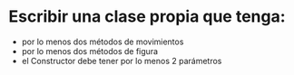 # Escribir una clase propia que tenga:
- por lo menos dos métodos de movimientos
- por lo menos dos métodos de figura
- el Constructor debe tener por lo menos 2 parámetros
